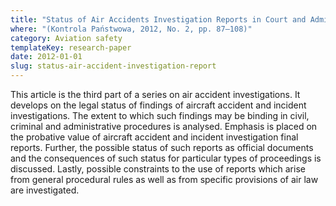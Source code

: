 ```yaml
---
title: "Status of Air Accidents Investigation Reports in Court and Administrative Proceedings (in Polish)"
where: "(Kontrola Państwowa, 2012, No. 2, pp. 87–108)"
category: Aviation safety
templateKey: research-paper
date: 2012-01-01
slug: status-air-accident-investigation-report
---
```


This article is the third part of a series on air accident investigations. It develops on the legal status of findings of aircraft accident and incident investigations. The extent to which such findings may be binding in civil, criminal and administrative procedures is analysed. Emphasis is placed on the probative value of aircraft accident and incident investigation final reports. Further, the possible status of such reports as official documents and the consequences of such status for particular types of proceedings is discussed. Lastly, possible constraints to the use of reports which arise from general procedural rules as well as from specific provisions of air law are investigated.
